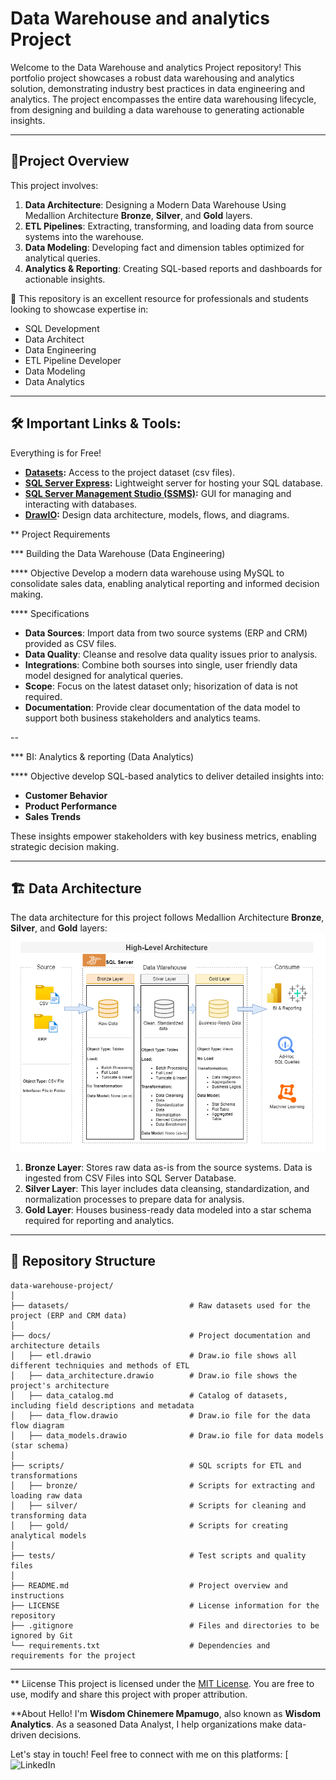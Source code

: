 # Data Warehouse and analytics Project

Welcome to the Data Warehouse and analytics Project repository!
This portfolio project showcases a robust data warehousing and analytics solution, demonstrating industry best practices in data engineering and analytics. The project encompasses the entire data warehousing lifecycle, from designing and building a data warehouse to generating actionable insights.


---
## 📖Project Overview

This project involves:

1. **Data Architecture**: Designing a Modern Data Warehouse Using Medallion Architecture **Bronze**, **Silver**, and **Gold** layers.
2. **ETL Pipelines**: Extracting, transforming, and loading data from source systems into the warehouse.
3. **Data Modeling**: Developing fact and dimension tables optimized for analytical queries.
4. **Analytics & Reporting**: Creating SQL-based reports and dashboards for actionable insights.

🎯 This repository is an excellent resource for professionals and students looking to showcase expertise in:
- SQL Development
- Data Architect
- Data Engineering  
- ETL Pipeline Developer  
- Data Modeling  
- Data Analytics  

---

## 🛠️ Important Links & Tools:

Everything is for Free!
- **[Datasets](datasets/):** Access to the project dataset (csv files).
- **[SQL Server Express](https://www.microsoft.com/en-us/sql-server/sql-server-downloads):** Lightweight server for hosting your SQL database.
- **[SQL Server Management Studio (SSMS)](https://learn.microsoft.com/en-us/sql/ssms/download-sql-server-management-studio-ssms?view=sql-server-ver16):** GUI for managing and interacting with databases.
- **[DrawIO](https://www.drawio.com/):** Design data architecture, models, flows, and diagrams.

** Project Requirements

*** Building the Data Warehouse (Data Engineering)

**** Objective
Develop a modern data warehouse using MySQL to consolidate sales data, enabling analytical reporting and informed decision making.

**** Specifications
- **Data Sources**: Import data from two source systems (ERP and CRM) provided as CSV files.
- **Data Quality**: Cleanse and resolve data quality issues prior to analysis.
- **Integrations**: Combine both sourses into single, user friendly data model designed for analytical queries.
- **Scope**: Focus on the latest dataset only; hisorization of data is not required.
- **Documentation**: Provide clear documentation of the data model to support both business stakeholders and analytics teams.

--

*** BI: Analytics & reporting (Data Analytics)

**** Objective
develop SQL-based analytics to deliver detailed insights into:
- **Customer Behavior**
- **Product Performance**
- **Sales Trends**

These insights empower stakeholders with key business metrics, enabling strategic decision making.

---
## 🏗️ Data Architecture

The data architecture for this project follows Medallion Architecture **Bronze**, **Silver**, and **Gold** layers:
![Data Architecture](docs/data_architecture.png)

1. **Bronze Layer**: Stores raw data as-is from the source systems. Data is ingested from CSV Files into SQL Server Database.
2. **Silver Layer**: This layer includes data cleansing, standardization, and normalization processes to prepare data for analysis.
3. **Gold Layer**: Houses business-ready data modeled into a star schema required for reporting and analytics.

---

## 📂 Repository Structure
```
data-warehouse-project/
│
├── datasets/                           # Raw datasets used for the project (ERP and CRM data)
│
├── docs/                               # Project documentation and architecture details
│   ├── etl.drawio                      # Draw.io file shows all different techniquies and methods of ETL
│   ├── data_architecture.drawio        # Draw.io file shows the project's architecture
│   ├── data_catalog.md                 # Catalog of datasets, including field descriptions and metadata
│   ├── data_flow.drawio                # Draw.io file for the data flow diagram
│   ├── data_models.drawio              # Draw.io file for data models (star schema)
│
├── scripts/                            # SQL scripts for ETL and transformations
│   ├── bronze/                         # Scripts for extracting and loading raw data
│   ├── silver/                         # Scripts for cleaning and transforming data
│   ├── gold/                           # Scripts for creating analytical models
│
├── tests/                              # Test scripts and quality files
│
├── README.md                           # Project overview and instructions
├── LICENSE                             # License information for the repository
├── .gitignore                          # Files and directories to be ignored by Git
└── requirements.txt                    # Dependencies and requirements for the project
```
---

** Liicense 
This project is licensed under the [MIT License](LICENSE). You are free to use, modify and share this project with proper attribution.

**About
Hello! I'm **Wisdom Chinemere Mpamugo**, also known as **Wisdom Analytics**. As a seasoned Data Analyst, I help organizations make data-driven decisions.

Let's stay in touch! Feel free to connect with me on this platforms:
[![LinkedIn](https://www.linkedin.com/public-profile/settings?lipi=urn%3Ali%3Apage%3Ad_flagship3_profile_self_edit_contact-info%3Bvjci3aJ5RgSY7d3mYGA23g%3D%3D)











